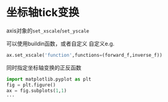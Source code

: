 # 坐标轴tick变换

axis对象的`set_xscale`/`set_yscale`

可以使用buildin函数，或者自定义
自定义e.g.
```python
ax.set_xscale('function',functions=(forward_f,inverse_f))
```
同时指定坐标轴变换的正反函数

```python
import matplotlib.pyplot as plt
fig = plt.figure()
ax = fig.subplots(1,1)
···
